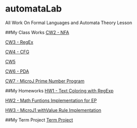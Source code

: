 # automataLab

  All Work On Formal Languages and Automata Theory Lesson
  
  ##My Class Works
   [CW2 - NFA](./CW2/CW2.html)
  
   [CW3 - RegEx](./CW3/regEx.html)
  
   [CW4 - CFG](./CW4/palindromes.html)
  
   [CW5](./CW5/Expression.html)
  
   [CW6 - PDA](./CW6/PDA.html)
  
   [CW7 - MicroJ Prime Number Program](./CW7/microJ3.html)
  
  ##My Homeworks
   [HW1 - Text Coloring with RegExp](./HW1/hw1.html)

   [HW2 - Math Funtions Implementation for EP](./HW2/Expression.html)
  
   [HW3 - MicroJ1 withValue Rule Implementation ](./HW3/microJ1.html)
 
  ##My Term Project
   [Term Project](./TermProject/)
